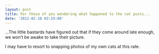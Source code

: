 ```yaml
---
layout: post
title: For those of you wondering what happened to the cat posts...
date: '2012-02-28 03:19:00'
---
```



…The little bastards have figured out that if they come around late enough, we won’t be awake to take their picture.

I may have to resort to snapping photos of my own cats at this rate.


